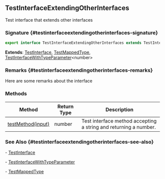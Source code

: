 ## TestInterfaceExtendingOtherInterfaces

Test interface that extends other interfaces

### Signature {#testinterfaceextendingotherinterfaces-signature}

```typescript
export interface TestInterfaceExtendingOtherInterfaces extends TestInterface, TestMappedType, TestInterfaceWithTypeParameter<number>
```

**Extends**: [TestInterface](docs/test-suite-a/testinterface-interface), [TestMappedType](docs/test-suite-a/testmappedtype-typealias), [TestInterfaceWithTypeParameter](docs/test-suite-a/testinterfacewithtypeparameter-interface)\<number>

### Remarks {#testinterfaceextendingotherinterfaces-remarks}

Here are some remarks about the interface

### Methods

| Method | Return Type | Description |
| - | - | - |
| [testMethod(input)](docs/test-suite-a/testinterfaceextendingotherinterfaces-testmethod-methodsignature) | number | Test interface method accepting a string and returning a number. |

### See Also {#testinterfaceextendingotherinterfaces-see-also}

\- [TestInterface](docs/test-suite-a/testinterface-interface)

\- [TestInterfaceWithTypeParameter](docs/test-suite-a/testinterfacewithtypeparameter-interface)

\- [TestMappedType](docs/test-suite-a/testmappedtype-typealias)
